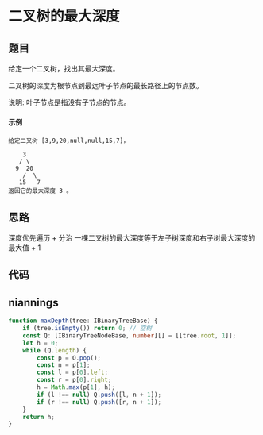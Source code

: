 # 二叉树的最大深度

## 题目
给定一个二叉树，找出其最大深度。

二叉树的深度为根节点到最远叶子节点的最长路径上的节点数。

说明: 叶子节点是指没有子节点的节点。

#### 示例
```
给定二叉树 [3,9,20,null,null,15,7]，

    3
   / \
  9  20
    /  \
   15   7
返回它的最大深度 3 。
```

## 思路
深度优先遍历 + 分治
一棵二叉树的最大深度等于左子树深度和右子树最大深度的最大值 + 1

## 代码

## niannings

```ts
function maxDepth(tree: IBinaryTreeBase) {
    if (tree.isEmpty()) return 0; // 空树
    const Q: [IBinaryTreeNodeBase, number][] = [[tree.root, 1]];
    let h = 0;
    while (Q.length) {
        const p = Q.pop();
        const n = p[1];
        const l = p[0].left;
        const r = p[0].right;
        h = Math.max(p[1], h);
        if (l !== null) Q.push([l, n + 1]);
        if (r !== null) Q.push([r, n + 1]);
    }
    return h;
}
```
